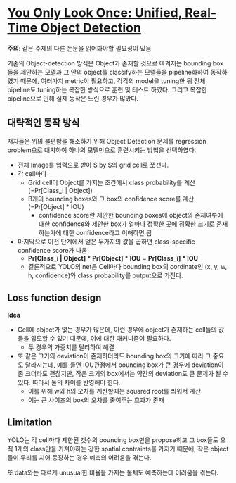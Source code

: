 # [You Only Look Once: Unified, Real-Time Object Detection](https://pjreddie.com/media/files/papers/yolo.pdf)

**주의**: 같은 주제의 다른 논문을 읽어봐야할 필요성이 있음



기존의 Object-detection 방식은 Object가 존재할 것으로 여겨지는 bounding box들을 제안하는 모델과 그 안의 object를 classify하는 모델들을 pipeline화하여 동작하였기 때문에, 여러가지 metric이 필요하고, 각각의 model을 tuning한 뒤 전체 pipeline도 tuning하는 복잡한 방식으로 훈련 및 테스트 하였다. 그리고 복잡한 pipeline으로 인해 실제 동작은 느린 경우가 많았다.



## 대략적인 동작 방식

저자들은 위의 불편함을 해소하기 위해 Object Detection 문제를 regression problem으로 대치하여 하나의 모델만으로 훈련시키는 방법을  선택하였다.

* 전체 Image를 입력으로 받아 S by S의 grid cell로 쪼갠다.
* 각 cell마다 
  * Grid cell이 Object를 가지는 조건에서 class probability를 계산 (=Pr[Class_i | Object])
  * B개의 bounding boxes와 그 box의 confidence score를 계산 (=Pr[Object] * IOU)
    * confidence score란 제안한 bounding boxes에 object의 존재여부에 대한 confidence와 제안한 box가 얼마나 정확한 곳에 정확한 크기로 존재하는가에 대한 confidence라고 이해하면 됨
* 마지막으로 이전 단계에서 얻은 두가지의 값을 곱하면 class-specific confidence score가 나옴
  * **Pr[Class_i | Object]** * **Pr[Object]** * **IOU** = **Pr[Class_i] * IOU**
  * 결론적으로 YOLO의 net은 Cell마다 bounding box의 cordinate인 (x, y, w, h, confidence)와 class probability를 output으로 가진다.




## Loss function design

**Idea**

* Cell에 object가 없는 경우가 많은데, 이런 경우에 object가 존재하는 cell들의 값들을 압도할 수 있기 때문에, 이에 대한 매커니즘이 필요하다.
  * 두 경우의 가중치를 달리하여 해결
* 또 같은 크기의 deviation이 존재하더라도 bounding box의 크기에 따라 그 중요도 달라지는데, 예를 들면 IOU관점에서 bounding box가 큰 경우에 deviation이 좀 크더라도 괜찮지만, 작은 크기의 box에서는 약간의 deviation도 큰 문제가 될 수 있다. 따라서 둘의 차이를 반영해야 한다.
  * 이를 위해 w와 h의 오차를 계산할때는 squared root를 씌워서 계산
  * 이는 큰 사이즈의 box의 오차를 줄여주는 효과가 존재



## Limitation

YOLO는 각 cell마다 제한된 갯수의 bounding box만을 propose히고 그 box들도 오직 1개의 class만을 가져야하는 강한 spatial contraints를 가지기 때문에, 작은 object들이 무리를 지어 등장하는 경우 예측의 어려움을 겪는다.

또 data와는 다르게 unusual한 비율을 가지는 물체도 예측하는데 어려움을 겪는다.